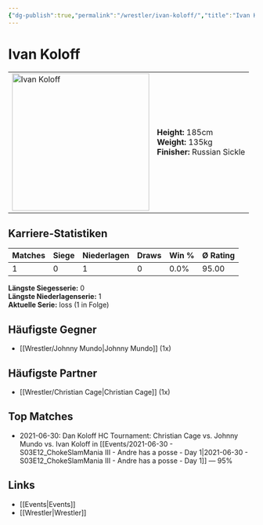 ```yaml
---
{"dg-publish":true,"permalink":"/wrestler/ivan-koloff/","title":"Ivan Koloff","tags":["wrestler"],"noteIcon":""}
---
```



# Ivan Koloff

<table>
        <tr>
        <td><img src="https://github.com/CptSpaulding1980/choke-slam-wrestling/releases/download/images/Ivan_Koloff.png" width="280" alt="Ivan Koloff"></td>
        <td>
        <b>Height:</b> 185cm<br>
        <b>Weight:</b> 135kg<br>
        <b>Finisher:</b> Russian Sickle<br>
        </td>
        </tr>
        </table>
        
## Karriere-Statistiken

| Matches | Siege | Niederlagen | Draws | Win % | Ø Rating |
|---------|-------|-------------|-------|-------|-----------|
| 1 | 0 | 1 | 0 | 0.0% | 95.00 |

**Längste Siegesserie:** 0<br>**Längste Niederlagenserie:** 1<br>**Aktuelle Serie:** loss (1 in Folge)


## Häufigste Gegner
- [[Wrestler/Johnny Mundo\|Johnny Mundo]] (1x)

## Häufigste Partner
- [[Wrestler/Christian Cage\|Christian Cage]] (1x)

## Top Matches
- 2021-06-30: Dan Koloff HC Tournament: Christian Cage vs. Johnny Mundo vs. Ivan Koloff  in [[Events/2021-06-30 - S03E12_ChokeSlamMania III - Andre has a posse - Day 1\|2021-06-30 - S03E12_ChokeSlamMania III - Andre has a posse - Day 1]] — 95%

## Links
- [[Events\|Events]]
- [[Wrestler\|Wrestler]]

